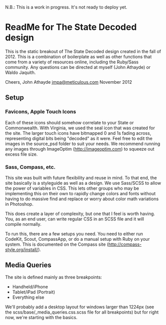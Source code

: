 N.B.: This is a work in progress. It's not ready to deploy yet.

# ReadMe for The State Decoded design

This is the static breakout of The State Decoded design created in the fall of 2012. This is a combination of boilerplate as well as other functions that come from a variety of resources online, including the Ruby/Sass community. Any questions can be directed at myself (John Athayde) or Waldo Jaquith.

Cheers,
John Athayde
jmpa@meticulous.com
November 2012

## Setup

### Favicons, Apple Touch Icons

Each of these icons should somehow correlate to your State or Commonwealth. With Virginia, we used the seal icon that was created for the site. The larger touch icons have bitmapped 0 and 1s fading across, representing digital bits being "decoded" as it were. Feel free to edit the images in the source_psd folder to suit your needs. We recommend running any images through ImageOptim (http://imageoptim.com) to squeeze out excess file size.

### Sass, Compass, etc.

This site was built with future flexibility and reuse in mind. To that end, the site basically is a styleguide as well as a design. We use Sass/SCSS to allow the power of variables in CSS. This lets other groups who may be implementing this on their own to rapidly change colors and fonts without having to do massive find and replace or worry about color math variations in Photoshop.

This does create a layer of complexity, but one that I feel is worth having. You, as an end user, can write regular CSS in an SCSS file and it will compile normally.

To run this, there are a few setups you need. You need to either run CodeKit, Scout, CompassApp, or do a manual setup with Ruby on your system. This is documented on the Compass site (http://compass-style.org/install/).

## Media Queries

The site is defined mainly as three breakpoints:

* Handheld/iPhone
* Tablet/iPad (Portrait)
* Everything else

We'll probably add a desktop layout for windows larger than 1224px (see the scss/base/_media_queries.css.scss file for all breakpoints) but for right now, we're starting with the basics.